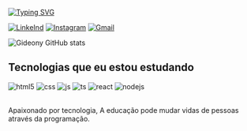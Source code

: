 [![Typing SVG](https://readme-typing-svg.herokuapp.com?font=Fira+Code&size=19&pause=1000&color=8E00F7&width=435&lines=Ol%C3%A1%2C+Seja+Bem-vindo%2C+me+chamo+Gideony)](https://git.io/typing-svg)


[![LinkeInd](https://img.shields.io/badge/LinkedIn-0077B5?style=for-the-badge&logo=linkedin&logoColor=white)](https://www.linkedin.com/in/gideonyewerton/)
[![Instagram](https://img.shields.io/badge/Instagram-E4405F?style=for-the-badge&logo=instagram&logoColor=white)](https://www.instagram.com/gideony/)
[![Gmail](https://img.shields.io/badge/Gmail-D14836?style=for-the-badge&logo=gmail&logoColor=white)](mailto:gideonywork@gmail.com)

![Gideony GitHub stats](https://github-readme-stats.vercel.app/api?username=gideony&show_icons=true&theme=dark)
## Tecnologias que eu estou estudando

<div style="display: inline_block">
  <img text-align="center" alt="html5" src="https://img.shields.io/badge/HTML5-E34F26?style=for-the-badge&logo=html5&logoColor=white" />
  <img text-align="center" alt="css" src="https://img.shields.io/badge/CSS3-1572B6?style=for-the-badge&logo=css3&logoColor=white" />
  <img text-align="center" alt="js" src="https://img.shields.io/badge/JavaScript-F7DF1E?style=for-the-badge&logo=javascript&logoColor=black" />
  <img text-align="center" alt="ts" src="https://img.shields.io/badge/TypeScript-007ACC?style=for-the-badge&logo=typescript&logoColor=white" />
  <img text-align="center" alt="react" src="https://img.shields.io/badge/React-20232A?style=for-the-badge&logo=react&logoColor=61DAFB" />
  <img text-align="center" alt="nodejs" src="https://img.shields.io/badge/Node.js-43853D?style=for-the-badge&logo=node.js&logoColor=white" />
</div><br/>

Apaixonado por tecnologia, A educação pode mudar vidas de pessoas através da programação.

